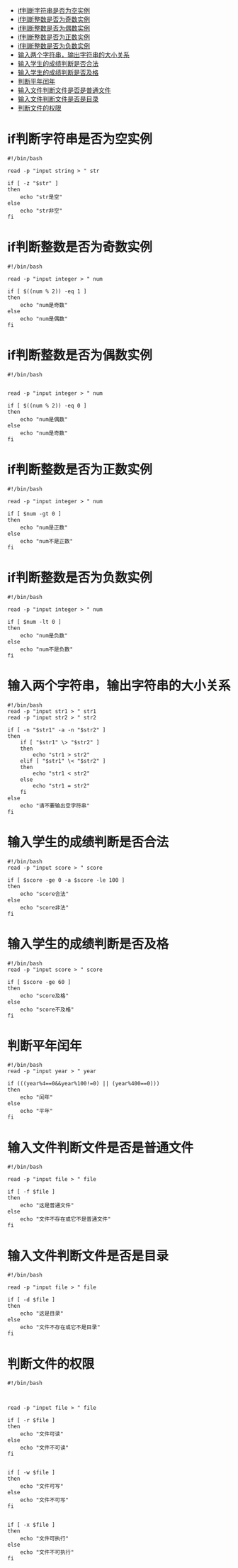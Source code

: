 <!-- TOC -->
* [if判断字符串是否为空实例](#if判断字符串是否为空实例)
* [if判断整数是否为奇数实例](#if判断整数是否为奇数实例)
* [if判断整数是否为偶数实例](#if判断整数是否为偶数实例)
* [if判断整数是否为正数实例](#if判断整数是否为正数实例)
* [if判断整数是否为负数实例](#if判断整数是否为负数实例)
* [输入两个字符串，输出字符串的大小关系](#输入两个字符串输出字符串的大小关系)
* [输入学生的成绩判断是否合法](#输入学生的成绩判断是否合法)
* [输入学生的成绩判断是否及格](#输入学生的成绩判断是否及格)
* [判断平年闰年](#判断平年闰年)
* [输入文件判断文件是否是普通文件](#输入文件判断文件是否是普通文件)
* [输入文件判断文件是否是目录](#输入文件判断文件是否是目录)
* [判断文件的权限](#判断文件的权限)
<!-- TOC -->

# if判断字符串是否为空实例
```shell
#!/bin/bash

read -p "input string > " str 

if [ -z "$str" ]
then
    echo "str是空"
else
    echo "str非空"                                                                         
fi
```
# if判断整数是否为奇数实例
```shell
#!/bin/bash

read -p "input integer > " num 

if [ $((num % 2)) -eq 1 ]
then
    echo "num是奇数"
else
    echo "num是偶数"                                                                         
fi
```
# if判断整数是否为偶数实例


```shell
#!/bin/bash


read -p "input integer > " num 

if [ $((num % 2)) -eq 0 ]
then
    echo "num是偶数"
else
    echo "num是奇数"                                                                         
fi
```
# if判断整数是否为正数实例

```shell
#!/bin/bash

read -p "input integer > " num 

if [ $num -gt 0 ]
then
    echo "num是正数"
else
    echo "num不是正数"                                                                         
fi
```
# if判断整数是否为负数实例

```shell
#!/bin/bash

read -p "input integer > " num 

if [ $num -lt 0 ]
then
    echo "num是负数"
else
    echo "num不是负数"                                                                         
fi
```
# 输入两个字符串，输出字符串的大小关系

```shell
#!/bin/bash
read -p "input str1 > " str1
read -p "input str2 > " str2

if [ -n "$str1" -a -n "$str2" ]
then
    if [ "$str1" \> "$str2" ]
    then
        echo "str1 > str2"
    elif [ "$str1" \< "$str2" ]              
    then
        echo "str1 < str2"
    else
        echo "str1 = str2"
    fi  
else
    echo "请不要输出空字符串"
fi

```
# 输入学生的成绩判断是否合法

```shell
#!/bin/bash
read -p "input score > " score

if [ $score -ge 0 -a $score -le 100 ]
then
    echo "score合法"
else
    echo "score非法"
fi
```
# 输入学生的成绩判断是否及格

```shell
#!/bin/bash
read -p "input score > " score

if [ $score -ge 60 ]
then
    echo "score及格"
else
    echo "score不及格"
fi
```

# 判断平年闰年

```shell
#!/bin/bash
read -p "input year > " year

if (((year%4==0&&year%100!=0) || (year%400==0)))
then
    echo "闰年"
else
    echo "平年"                                                                
fi

```

# 输入文件判断文件是否是普通文件

```shell
#!/bin/bash

read -p "input file > " file

if [ -f $file ]
then
    echo "这是普通文件"
else
    echo "文件不存在或它不是普通文件"
fi 
```

# 输入文件判断文件是否是目录

```shell
#!/bin/bash

read -p "input file > " file

if [ -d $file ]
then
    echo "这是目录"
else
    echo "文件不存在或它不是目录"
fi 
```

# 判断文件的权限

```shell
#!/bin/bash



read -p "input file > " file

if [ -r $file ]
then
    echo "文件可读"
else
    echo "文件不可读"
fi 


if [ -w $file ]
then
    echo "文件可写"
else
    echo "文件不可写"
fi 


if [ -x $file ]
then
    echo "文件可执行"
else
    echo "文件不可执行"
fi 
```




